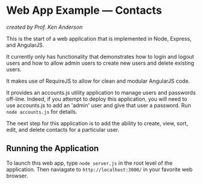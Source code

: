 # Web App Example &mdash; Contacts

_created by Prof. Ken Anderson_

This is the start of a web application that is implemented in Node,
Express, and AngularJS.

It currently only has functionality that demonstrates how to login
and logout users and how to allow admin users to create new users
and delete existing users.

It makes use of RequireJS to allow for clean and modular AngularJS
code.

It provides an accounts.js utility application to manage users
and passwords off-line. Indeed, if you attempt to deploy this
application, you will need to use accounts.js to add an 'admin'
user and give that user a password. Run `node accounts.js` for
details.

The next step for this application is to add the ability to create,
view, sort, edit, and delete contacts for a particular user.

## Running the Application

To launch this web app, type `node server.js` in the root level of
the application. Then naviagate to `http://localhost:3000/` in your
favorite web browser.
